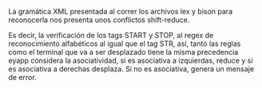 La gramática XML presentada al correr los archivos lex y bison para reconocerla nos presenta unos conflictos shift-reduce. 

Es decir, la verificación de los tags START y STOP, al regex de reconocimiento alfabéticos al igual que el tag STR, así, tanto las reglas como el terminal que va a ser desplazado tiene la misma precedencia eyapp considera la asociatividad, si es asociativa a izquierdas, reduce y si es asociativa a derechas desplaza. Si no es asociativa, genera un mensaje de error.
